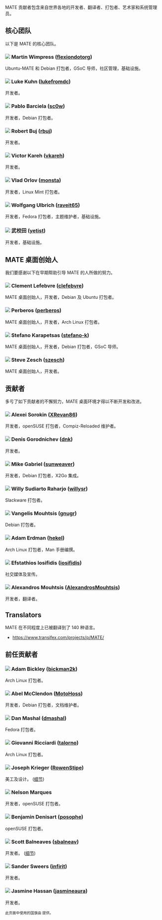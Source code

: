 <!--
.. link:
.. description:
.. tags:
.. date: 2011-12-05 07:25:21
.. title: 团队
.. slug: team
-->

MATE 贡献者包含来自世界各地的开发者、翻译者、打包者、艺术家和系统管理员。

## 核心团队

以下是 MATE 的核心团队。

### ![](/assets/img/flags/32/United%20Kingdom\(Great%20Britain\).png) Martin Wimpress ([flexiondotorg](https://github.com/flexiondotorg))

Ubuntu-MATE 和 Debian 打包者，GSoC 导师，社区管理，基础设施。

### ![](/assets/img/flags/32/USA.png) Luke Kuhn ([lukefromdc](https://github.com/lukefromdc))

开发者。

### ![](/assets/img/flags/32/Galicia.png) Pablo Barciela ([sc0w](https://github.com/sc0w))

开发者，Debian 打包者。

### ![](/assets/img/flags/32/Catalonia.png) Robert Buj ([rbuj](https://github.com/rbuj))

开发者。

### ![](/assets/img/flags/32/Puerto%20Rico.png) Victor Kareh ([vkareh](https://github.com/vkareh))

开发者。

### ![](/assets/img/flags/32/Russian%20Federation.png) Vlad Orlov ([monsta](https://github.com/monsta))

开发者，Linux Mint 打包者。

### ![](/assets/img/flags/32/Germany.png) Wolfgang Ulbrich ([raveit65](https://github.com/raveit65))

开发者，Fedora 打包者，主题维护者，基础设施。

### ![](/assets/img/flags/32/China.png) 武校田 ([yetist](https://github.com/yetist))

开发者，基础设施。



## MATE 桌面创始人

我们要感谢以下在早期帮助引导 MATE 的人所做的努力。

### ![](/assets/img/flags/32/France.png) Clement Lefebvre ([clefebvre](https://github.com/clefebvre))

MATE 桌面创始人，开发者，Debian 及 Ubuntu 打包者。

### ![](/assets/img/flags/32/Argentina.png) Perberos ([perberos](https://github.com/perberos))

MATE 桌面创始人，开发者，Arch Linux 打包者。

### ![](/assets/img/flags/32/Italy.png) Stefano Karapetsas ([stefano-k](https://github.com/stefano-k))

MATE 桌面创始人，开发者，Debian 打包者，GSoC 导师。

### ![](/assets/img/flags/32/USA.png) Steve Zesch ([szesch](https://github.com/szesch))

MATE 桌面创始人，开发者。



## 贡献者

多亏了如下贡献者的不懈努力，MATE 桌面环境才得以不断开发和改进。

### ![](/assets/img/flags/32/Russian%20Federation.png) Alexei Sorokin ([XRevan86](https://github.com/XRevan86))

开发者，openSUSE 打包者，Compiz-Reloaded 维护者。

### ![](/assets/img/flags/32/Russian%20Federation.png) Denis Gorodnichev ([dnk](https://github.com/dnk))

开发者。

### ![](/assets/img/flags/32/Germany.png) Mike Gabriel ([sunweaver](https://github.com/sunweaver))

开发者，Debian 打包者，X2Go 集成。

### ![](/assets/img/flags/32/Indonesia.png) Willy Sudiarto Raharjo ([willysr](https://github.com/willysr))

Slackware 打包者。

### ![](/assets/img/flags/32/Greece.png) Vangelis Mouhtsis ([gnugr](https://github.com/gnugr))

Debian 打包者。

### ![](/assets/img/flags/32/USA.png) Adam Erdman ([hekel](https://github.com/hekel))

Arch Linux 打包者，Man 手册编撰。

### ![](/assets/img/flags/32/Greece.png) Efstathios Iosifidis ([iosifidis](https://github.com/iosifidis))

社交媒体及宣传。

### ![](/assets/img/flags/32/Greece.png) Alexandros Mouhtsis ([AlexandrosMouhtsis](https://github.com/AlexandrosMouhtsis))

开发者，翻译者。



## Translators

MATE 在不同程度上已被翻译到了 140 种语言。

  * <https://www.transifex.com/projects/p/MATE/>



## 前任贡献者

### ![](/assets/img/flags/32/USA.png) Adam Bickley ([bickman2k](https://github.com/bickman2k))

Arch Linux 打包者。

### ![](/assets/img/flags/32/USA.png) Abel McClendon ([MotoHoss](https://github.com/MotoHoss))

开发者，Debian 打包者，文档维护者。

### ![](/assets/img/flags/32/USA.png) Dan Mashal ([dmashal](https://github.com/dmashal))

Fedora 打包者。

### ![](/assets/img/flags/32/Italy.png) Giovanni Ricciardi ([talorno](https://github.com/talorno))

Arch Linux 打包者。

### ![](/assets/img/flags/32/USA.png) Joseph Krieger ([RowenStipe](https://github.com/RowenStipe))

美工及设计。 ([细节](https://wiki.mate-desktop.org/#!pages/./users-rowen_stipe.md))

### ![](/assets/img/flags/32/Portugal.png) Nelson Marques

开发者，openSUSE 打包者。

### ![](/assets/img/flags/32/France.png) Benjamin Denisart ([posophe](https://github.com/posophe))

openSUSE 打包者。

### ![](/assets/img/flags/32/Canada.png) Scott Balneaves ([sbalneav](https://github.com/sbalneav))

开发者。 ([细节](https://wiki.mate-desktop.org/#!pages/./users-sbalneav.md))

### ![](/assets/img/flags/32/Netherlands.png) Sander Sweers ([infirit](https://github.com/infirit))

开发者。

### ![](/assets/img/flags/32/Egypt.png) Jasmine Hassan ([jasmineaura](https://wiki.mate-desktop.org/#!pages/./users-jasmineaura.md))

开发者。



<small>
此页面中使用的国旗由 <http://www.icondrawer.com> 提供。
</small>
